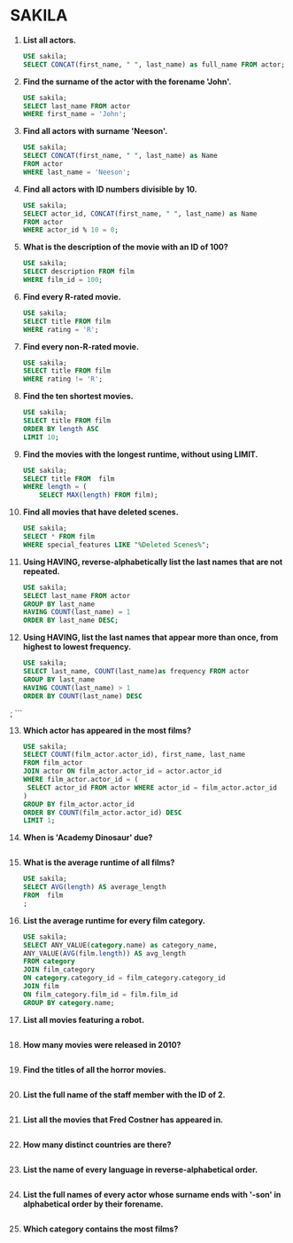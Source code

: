 # SAKILA
1. **List all actors.**
    ```sql
    USE sakila;
    SELECT CONCAT(first_name, " ", last_name) as full_name FROM actor;
    ```

2. **Find the surname of the actor with the forename 'John'.**
    ```sql
    USE sakila;
    SELECT last_name FROM actor
    WHERE first_name = 'John';
    ```

3. **Find all actors with surname 'Neeson'.**
    ```sql
    USE sakila;
    SELECT CONCAT(first_name, " ", last_name) as Name
    FROM actor
    WHERE last_name = 'Neeson';
    ```

4. **Find all actors with ID numbers divisible by 10.**
    ```sql
    USE sakila;
    SELECT actor_id, CONCAT(first_name, " ", last_name) as Name
    FROM actor
    WHERE actor_id % 10 = 0;
    ```

5. **What is the description of the movie with an ID of 100?**
    ```sql
    USE sakila;
    SELECT description FROM film
    WHERE film_id = 100;
    ```

6. **Find every R-rated movie.**
    ```sql
    USE sakila;
    SELECT title FROM film
    WHERE rating = 'R';
    ```

7. **Find every non-R-rated movie.**
    ```sql
    USE sakila;
    SELECT title FROM film
    WHERE rating != 'R';
    ```

8. **Find the ten shortest movies.**
    ```sql
    USE sakila;
    SELECT title FROM film
    ORDER BY length ASC
    LIMIT 10;
    ```

9. **Find the movies with the longest runtime, without using LIMIT.**
    ```sql
    USE sakila;
    SELECT title FROM  film
    WHERE length = (
        SELECT MAX(length) FROM film);
    ```

10. **Find all movies that have deleted scenes.**
    ```sql
    USE sakila;
    SELECT * FROM film
    WHERE special_features LIKE "%Deleted Scenes%";
    ```

11. **Using HAVING, reverse-alphabetically list the last names that are not repeated.**
    ```sql
    USE sakila;
    SELECT last_name FROM actor
    GROUP BY last_name
    HAVING COUNT(last_name) = 1
    ORDER BY last_name DESC;
    ```

12. **Using HAVING, list the last names that appear more than once, from highest to lowest frequency.**
    ```sql
    USE sakila;
    SELECT last_name, COUNT(last_name)as frequency FROM actor
    GROUP BY last_name
    HAVING COUNT(last_name) > 1
    ORDER BY COUNT(last_name) DESC
;
    ```

13. **Which actor has appeared in the most films?**
    ```sql
    USE sakila;
    SELECT COUNT(film_actor.actor_id), first_name, last_name
    FROM film_actor
    JOIN actor ON film_actor.actor_id = actor.actor_id
    WHERE film_actor.actor_id = (
     SELECT actor_id FROM actor WHERE actor_id = film_actor.actor_id
    )
    GROUP BY film_actor.actor_id
    ORDER BY COUNT(film_actor.actor_id) DESC
    LIMIT 1;
    ```

14. **When is 'Academy Dinosaur' due?**
    ```sql
    ```

15. **What is the average runtime of all films?**
    ```sql
    USE sakila;
    SELECT AVG(length) AS average_length
    FROM  film
    ;
    ```

16. **List the average runtime for every film category.**
    ```sql
    USE sakila;
    SELECT ANY_VALUE(category.name) as category_name,
    ANY_VALUE(AVG(film.length)) AS avg_length
    FROM category
    JOIN film_category
    ON category.category_id = film_category.category_id
    JOIN film
    ON film_category.film_id = film.film_id
    GROUP BY category.name;
    ```

17. **List all movies featuring a robot.**
    ```sql
    ```

18. **How many movies were released in 2010?**
    ```sql
    ```

19. **Find the titles of all the horror movies.**
    ```sql
    ```

20. **List the full name of the staff member with the ID of 2.**
    ```sql
    ```

21. **List all the movies that Fred Costner has appeared in.**
    ```sql
    ```

22. **How many distinct countries are there?**
    ```sql
    ```

23. **List the name of every language in reverse-alphabetical order.**
    ```sql
    ```

24. **List the full names of every actor whose surname ends with '-son' in alphabetical order by their forename.**
    ```sql
    ```

25. **Which category contains the most films?**
    ```sql
    ```